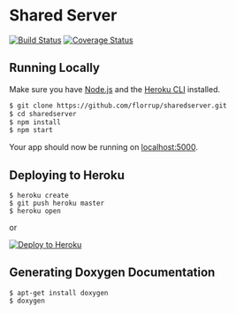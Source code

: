 # Shared Server

[![Build Status](https://travis-ci.org/florrup/sharedserver.svg?branch=master)](https://travis-ci.org/florrup/sharedserver) [![Coverage Status](https://coveralls.io/repos/github/florrup/sharedserver/badge.svg?branch=master)](https://coveralls.io/github/florrup/sharedserver?branch=master)

## Running Locally

Make sure you have [Node.js](http://nodejs.org/) and the [Heroku CLI](https://cli.heroku.com/) installed.

```sh
$ git clone https://github.com/florrup/sharedserver.git
$ cd sharedserver
$ npm install
$ npm start
```

Your app should now be running on [localhost:5000](http://localhost:5000/).

## Deploying to Heroku

```
$ heroku create
$ git push heroku master
$ heroku open
```
or

[![Deploy to Heroku](https://www.herokucdn.com/deploy/button.png)](https://heroku.com/deploy)

## Generating Doxygen Documentation

```
$ apt-get install doxygen
$ doxygen
```
